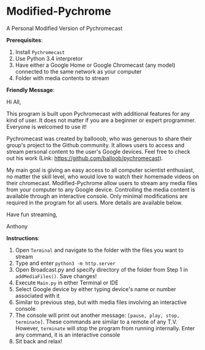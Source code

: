 # Modified-Pychrome
A Personal Modified Version of Pychromecast

**Prerequisites**:

1. Install `Pychromecast`
2. Use Python 3.4 interpretor
3. Have either a Google Home or Google Chromecast (any model) connected to the same network as your computer
4. Folder with media contents to stream

**Friendly Message**:

Hi All,

This program is built upon Pychromecast with additional features for any kind of user. It does not matter if you are a beginner or expert programmer. Everyone is welcomed to use it! 

Pychromecast was created by ballooob, who was generous to share their group's project to the Github community. It allows users to access and stream personal content to the user's Google devices. Feel free to check out his work (Link: https://github.com/balloob/pychromecast). 

My main goal is giving an easy access to all computer scientist enthusiast, no matter the skill level, who would love to watch their homemade videos on their chromecast. Modified-Pychrome allow users to stream any media files from your computer to any Google device. Controlling the media content is available through an interactive console. Only minimal modifications are required in the program for all users. More details are available below.

Have fun streaming,

Anthony

**Instructions**:

1. Open `Terminal` and navigate to the folder with the files you want to stream
2. Type and enter `python3 -m http.server`
3. Open Broadcast.py and specify directory of the folder from Step 1 in `addMediaFiles()`. Save changes!
4. Execute `Main.py` in either Terminal or IDE
5. Select Google device by either typing device's name or number associated with it
6. Similar to previous step, but with media files involving an interactive console
7. The console will print out another message: `[pause, play, stop, terminate]`. These commands are similar to a remote of any T.V. However, `terminate` will stop the program from running internally. Enter any command, it is an interactive console
8. Sit back and relax!
